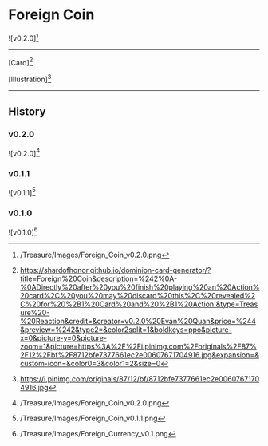 # Foreign Coin

![v0.2.0][^v0.2.0]

---

[Card][^Card]

[Illustration][^Illustration]

---

## History

### v0.2.0

![v0.2.0][^v0.2.0]

### v0.1.1

![v0.1.1][^v0.1.1]

### v0.1.0

![v0.1.0][^v0.1.0]

[^v0.1.0]: /Treasure/Images/Foreign_Currency_v0.1.png
[^v0.1.1]: /Treasure/Images/Foreign_Coin_v0.1.1.png
[^v0.2.0]: /Treasure/Images/Foreign_Coin_v0.2.0.png
[^Card]: https://shardofhonor.github.io/dominion-card-generator/?title=Foreign%20Coin&description=%242%0A-%0ADirectly%20after%20you%20finish%20playing%20an%20Action%20card%2C%20you%20may%20discard%20this%2C%20revealed%2C%20for%20%2B1%20Card%20and%20%2B1%20Action.&type=Treasure%20-%20Reaction&credit=&creator=v0.2.0%20Evan%20Quan&price=%244&preview=%242&type2=&color2split=1&boldkeys=ppo&picture-x=0&picture-y=0&picture-zoom=1&picture=https%3A%2F%2Fi.pinimg.com%2Foriginals%2F87%2F12%2Fbf%2F8712bfe7377661ec2e00607671704916.jpg&expansion=&custom-icon=&color0=3&color1=2&size=0
[^Illustration]: https://i.pinimg.com/originals/87/12/bf/8712bfe7377661ec2e00607671704916.jpg
